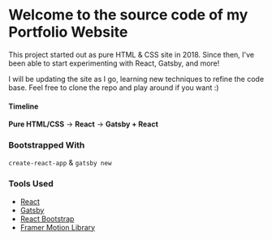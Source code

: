 # Welcome to the source code of my Portfolio Website

This project started out as pure HTML & CSS site in 2018. Since then, I've been able to start experimenting with React, Gatsby, and more!

I will be updating the site as I go, learning new techniques to refine the code base. Feel free to clone the repo and play around if you want :)

#### Timeline
**Pure HTML/CSS** -> **React** -> **Gatsby + React**

### Bootstrapped With
`create-react-app` & `gatsby new` 

### Tools Used
- [React](https://reactjs.org/)
- [Gatsby](https://www.gatsbyjs.org/)
- [React Bootstrap](https://react-bootstrap.github.io/getting-started/introduction/)
- [Framer Motion Library](https://www.framer.com/motion/)
